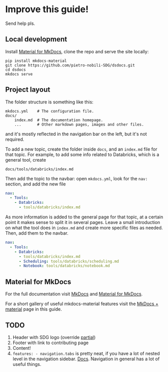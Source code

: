 # Improve this guide!

Send help pls.

## Local development

Install
[Material for MkDocs](https://squidfunk.github.io/mkdocs-material/),
clone the repo
and serve the site locally:

```
pip install mkdocs-material
git clone https://github.com/pietro-nobili-SDG/dsdocs.git
cd dsdocs
mkdocs serve
```

## Project layout

The folder structure is something like this:

```
mkdocs.yml    # The configuration file.
docs/
    index.md  # The documentation homepage.
    ...       # Other markdown pages, images and other files.
```

and it's mostly reflected in the navigation bar on the left,
but it's not required.

To add a new topic, create the folder inside `docs`,
and an `index.md` file for that topic.
For example, to add some info related to Databricks,
which is a general tool,
create

```
docs/tools/databricks/index.md
```

Then add the topic to the navbar:
open `mkdocs.yml`, look for the `nav:` section,
and add the new file

```yaml
nav:
  - Tools: 
    - Databricks: 
      - tools/databricks/index.md
```

As more information is added to the general page for that topic,
at a certain point it makes sense to split it in several pages.
Leave a small introduction on what the tool does in `index.md`
and create more specific files as needed.
Then, add them to the navbar.

```yaml
nav:
  - Tools: 
    - Databricks: 
      - tools/databricks/index.md
      - Scheduling: tools/databricks/scheduling.md
      - Notebook: tools/databricks/notebook.md
```

## Material for MkDocs

For the full documentation visit [MkDocs](https://www.mkdocs.org)
and [Material for MkDocs](https://squidfunk.github.io/mkdocs-material/).

For a short gallery of useful mkdocs-material features visit the
[MkDocs + material](../guide/)
page in this guide.

## TODO

1. Header with SDG logo
   (override [partial](https://github.com/squidfunk/mkdocs-material/blob/master/src/partials/logo.html))
1. Footer with link to contributing page
1. Content!
1. `features: - navigation.tabs` is pretty neat,
   if you have a lot of nested level in the navigation sidebar.
   [Docs](https://squidfunk.github.io/mkdocs-material/setup/setting-up-navigation/?h=navigation#navigation-tabs).
   Navigation in general has a lot of useful things.
   
